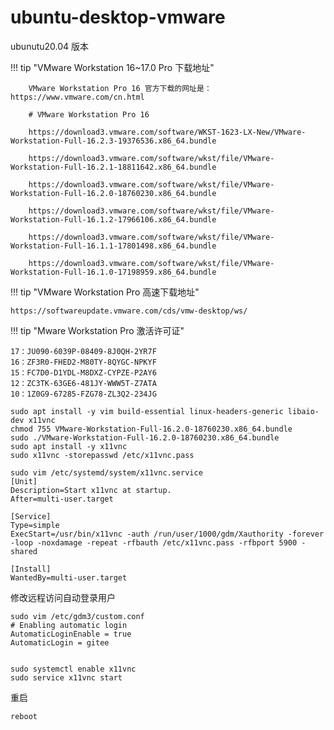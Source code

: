 # ubuntu-desktop-vmware

ubunutu20.04 版本

!!! tip "VMware Workstation 16~17.0 Pro 下载地址"

        VMware Workstation Pro 16 官方下载的网址是：https://www.vmware.com/cn.html

        # VMware Workstation Pro 16

        https://download3.vmware.com/software/WKST-1623-LX-New/VMware-Workstation-Full-16.2.3-19376536.x86_64.bundle

        https://download3.vmware.com/software/wkst/file/VMware-Workstation-Full-16.2.1-18811642.x86_64.bundle

        https://download3.vmware.com/software/wkst/file/VMware-Workstation-Full-16.2.0-18760230.x86_64.bundle

        https://download3.vmware.com/software/wkst/file/VMware-Workstation-Full-16.1.2-17966106.x86_64.bundle

        https://download3.vmware.com/software/wkst/file/VMware-Workstation-Full-16.1.1-17801498.x86_64.bundle

        https://download3.vmware.com/software/wkst/file/VMware-Workstation-Full-16.1.0-17198959.x86_64.bundle

!!! tip "VMware Workstation Pro 高速下载地址"

    https://softwareupdate.vmware.com/cds/vmw-desktop/ws/

!!! tip "Mware Workstation Pro 激活许可证"

    17：JU090-6039P-08409-8J0QH-2YR7F
    16：ZF3R0-FHED2-M80TY-8QYGC-NPKYF
    15：FC7D0-D1YDL-M8DXZ-CYPZE-P2AY6
    12：ZC3TK-63GE6-481JY-WWW5T-Z7ATA
    10：1Z0G9-67285-FZG78-ZL3Q2-234JG

```shell
sudo apt install -y vim build-essential linux-headers-generic libaio-dev x11vnc
chmod 755 VMware-Workstation-Full-16.2.0-18760230.x86_64.bundle
sudo ./VMware-Workstation-Full-16.2.0-18760230.x86_64.bundle
sudo apt install -y x11vnc
sudo x11vnc -storepasswd /etc/x11vnc.pass

sudo vim /etc/systemd/system/x11vnc.service
[Unit]
Description=Start x11vnc at startup.
After=multi-user.target

[Service]
Type=simple
ExecStart=/usr/bin/x11vnc -auth /run/user/1000/gdm/Xauthority -forever -loop -noxdamage -repeat -rfbauth /etc/x11vnc.pass -rfbport 5900 -shared

[Install]
WantedBy=multi-user.target
```

修改远程访问自动登录用户

```shell
sudo vim /etc/gdm3/custom.conf
# Enabling automatic login
AutomaticLoginEnable = true
AutomaticLogin = gitee


sudo systemctl enable x11vnc
sudo service x11vnc start
```

重启

```shell
reboot
```
